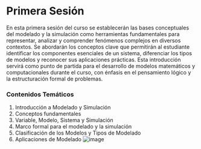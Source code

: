 # Primera Sesión

En esta primera sesión del curso se establecerán las bases conceptuales del modelado y la simulación como herramientas fundamentales para representar, analizar y comprender fenómenos complejos en diversos contextos. Se abordarán los conceptos clave que permitirán al estudiante identificar los componentes esenciales de un sistema, diferenciar los tipos de modelos y reconocer sus aplicaciones prácticas. Esta introducción servirá como punto de partida para el desarrollo de modelos matemáticos y computacionales durante el curso, con énfasis en el pensamiento lógico y la estructuración formal de problemas.

### Contenidos Temáticos

1.	Introducción a Modelado y Simulación
2.	Conceptos fundamentales
3.	Variable, Modelo, Sistema y Simulación
4.	Marco formal para el modelado y la simulación
5.	Clasificación de los Modelos y Tipos de Modelado
6.	Aplicaciones de Modelado
![image](https://github.com/user-attachments/assets/fa7cd03f-fb19-4a35-87d8-fcde9fea7b8e)
